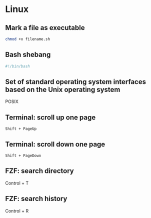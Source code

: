 # Linux

## Mark a file as executable

```bash
chmod +x filename.sh
```

## Bash shebang

```bash
#!/bin/bash
```

## Set of standard operating system interfaces based on the Unix operating system

POSIX

## Terminal: scroll up one page

`Shift + PageUp`

## Terminal: scroll down one page

`Shift + PageDown`

## FZF: search directory

Control + T

## FZF: search history

Control + R
